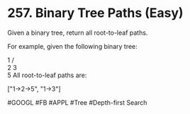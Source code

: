 # 257. Binary Tree Paths (Easy)

Given a binary tree, return all root-to-leaf paths.

For example, given the following binary tree:

   1
 /   \
2     3
 \
  5
All root-to-leaf paths are:

["1->2->5", "1->3"]

#GOOGL #FB #APPL
#Tree #Depth-first Search
